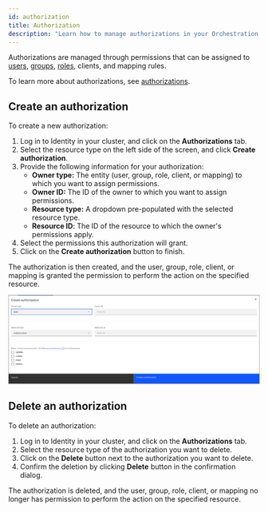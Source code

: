 ```yaml
---
id: authorization
title: Authorization
description: "Learn how to manage authorizations in your Orchestration cluster."
---
```


Authorizations are managed through permissions that can be assigned to [users](user.md), [groups](group.md), [roles](role.md), clients, and mapping rules.

To learn more about authorizations, see [authorizations](/components/concepts/access-control/authorizations.md).

## Create an authorization

To create a new authorization:

1. Log in to Identity in your cluster, and click on the **Authorizations** tab.
2. Select the resource type on the left side of the screen, and click **Create authorization**.
3. Provide the following information for your authorization:
   - **Owner type:** The entity (user, group, role, client, or mapping) to which you want to assign permissions.
   - **Owner ID:** The ID of the owner to which you want to assign permissions.
   - **Resource type:** A dropdown pre-populated with the selected resource type.
   - **Resource ID**: The ID of the resource to which the owner's permissions apply.
4. Select the permissions this authorization will grant.
5. Click on the **Create authorization** button to finish.

The authorization is then created, and the user, group, role, client, or mapping is granted the permission to perform the action on the specified resource.

![identity-create-authorization-tab](./img/create-authorization-tab.png)

## Delete an authorization

To delete an authorization:

1. Log in to Identity in your cluster, and click on the **Authorizations** tab.
2. Select the resource type of the authorization you want to delete.
3. Click on the **Delete** button next to the authorization you want to delete.
4. Confirm the deletion by clicking **Delete** button in the confirmation dialog.

The authorization is deleted, and the user, group, role, client, or mapping no longer has permission to perform the action on the specified resource.
